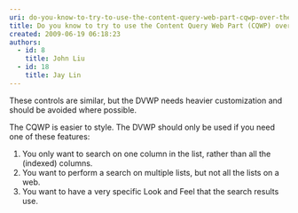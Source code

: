 ```yaml
---
uri: do-you-know-to-try-to-use-the-content-query-web-part-cqwp-over-the-data-view-web-part-dvwp
title: Do you know to try to use the Content Query Web Part (CQWP) over the Data View Web Part (DVWP)?
created: 2009-06-19 06:18:23
authors:
  - id: 8
    title: John Liu
  - id: 18
    title: Jay Lin
---
```





<span class='intro'> 
  <p>These controls are similar, but the&#160;DVWP&#160;needs heavier customization&#160;and should be avoided where possible. </p>
<p>The CQWP is easier to style. The&#160;DVWP should only be used if you need one of these features&#58;</p>
<ol>
    <li><span>You only want to search on one column in the list, rather than all the (indexed) columns.</span> </li>
    <li><span>You want to perform a search on multiple lists, but not all the lists on a web.</span> </li>
    <li><span><span>You want to have a very specific Look and Feel that the search results use.<br>
    </span></span></li>
</ol>
 </span>





